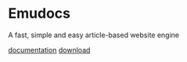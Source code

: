 # Emudocs
A fast, simple and easy article-based website engine

[documentation](https://aworldc.github.io/emudocs)
[download](https://www.example.com)
